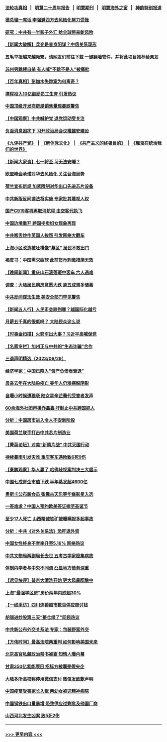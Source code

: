 #### [法轮功真相](https://github.com/gfw-breaker/truth/blob/master/README.md?t=0) &nbsp;&nbsp;|&nbsp;&nbsp; [明慧二十周年报告](https://github.com/gfw-breaker/mh-reports/blob/master/README.md?t=0) &nbsp;&nbsp;|&nbsp;&nbsp;[明慧期刊](https://github.com/gfw-breaker/mh-qikan) &nbsp;&nbsp;|&nbsp;&nbsp; [明慧海外之窗](https://github.com/gfw-breaker/mh-news/blob/master/README.md?t=0) &nbsp;&nbsp;|&nbsp;&nbsp; [神韵特别报道](https://github.com/gfw-breaker/mh-news/blob/master/shenyun.md?t=0)
#### [德总理一席话 李强避西方去风险化努力受挫](../pages/nsc413/n14025856.md?t=07010343) 
#### [研究：中共有一半影子外汇 给全球带来新风险](../pages/nsc413/n14025844.md?t=07010343) 
#### [【新闻大破解】兵变是普京阳谋？中俄关系现形](../pages/nsc413/n14025761.md?t=07010343) 
#### 五毛举报越来越频繁，请网友们前往下载 [一键翻墙软件](https://github.com/gfw-breaker/ssr-accounts)，并将此项目推荐给亲友
#### [苏州男跳楼自杀 有人喊“不跳不是人”被痛批](../pages/nsc413/n14025688.md?t=07010343) 
#### [【百年真相】彭加木失踪案为何离奇？](../pages/nsc413/n14025186.md?t=07010343) 
#### [携程投入10亿鼓励员工生育 引发热议](../pages/nsc413/n14025599.md?t=07010343) 
#### [中国顶级开发商房屋销售量现暴跌警告](../pages/nsc413/n14025827.md?t=07010343) 
#### [【中国观察】中共喊护党 退党运动受关注](../pages/nsc413/n14025619.md?t=07010343) 
#### [负面消息困扰下 习开政治局会议推雄安建设](../pages/nsc413/n14025707.md?t=07010343) 
#### [《九评共产党》](https://github.com/begood0513/9ping.md/blob/master/README.md) &nbsp;|&nbsp; [《解体党文化》](../../../../jtdwh.md/blob/master/README.md)  &nbsp;|&nbsp; [《共产主义的终极目的》](../../../../gczydzjmd.md/blob/master/README.md) &nbsp;|&nbsp; [《魔鬼在统治我们的世界》](../../../../mgztzwmdsj.md/blob/master/README.md) 
#### [【新闻大家谈】七一将至 习无法安睡？](../pages/nsc413/n14025714.md?t=07010343) 
#### [欧盟峰会承诺对华去风险化 关注台海局势](../pages/nsc413/n14025743.md?t=07010343) 
#### [荷兰宣布新规 加紧限制对华出口先进芯片设备](../pages/nsc413/n14025681.md?t=07010343) 
#### [中共新版反间谍法将实施 专家批其蔑视人权](../pages/nsc413/n14025578.md?t=07010343) 
#### [国产C919客机再取消航程 由空客代执飞](../pages/nsc413/n14025661.md?t=07010343) 
#### [中国边境重开 跨国拐卖妇女现象再现](../pages/nsc413/n14025659.md?t=07010343) 
#### [中共喉舌炒作英国人挨饿 引发网络大翻车](../pages/nsc413/n14025633.md?t=07010343) 
#### [上海小区改造被吐槽像“墓区” 居民不敢出门](../pages/nsc413/n14025597.md?t=07010343) 
#### [褐皮书：中国需求疲软 此前货币刺激措施无效](../pages/nsc413/n14025565.md?t=07010343) 
#### [【晚间新闻】重庆山石滚落砸中客车 六人遇难](../pages/nsc413/n14025587.md?t=07010343) 
#### [调查：大陆居民购房意愿大跌 逾五成想多储蓄](../pages/nsc413/n14025432.md?t=07010343) 
#### [中共反间谍法生效 美安全部门罕见警告](../pages/nsc413/n14025385.md?t=07010343) 
#### [【新闻五人行】人民币会跌到哪？越国际化越亏](../pages/nsc413/n14025270.md?t=07010343) 
#### [月薪五千真的很低吗？ 大陆民众这么说](../pages/nsc413/n14025457.md?t=07010343) 
#### [【时事金扫描】火箭军出大事？习近平高喊保党](../pages/nsc413/n14025388.md?t=07010343) 
#### [【名家专栏】加州正与中共的“生态诈骗”合作](../pages/nsc413/n14022359.md?t=07010343) 
#### [三退声明精选（2023/06/29）](../pages/nsc413/n14025455.md?t=07010343) 
#### [经济学家：中国已陷入“资产负债表衰退”](../pages/nsc413/n14025366.md?t=07010343) 
#### [母亲去年在大陆染疫亡 美华人仍难摆脱阴影](../pages/nsc413/n14025207.md?t=07010343) 
#### [自曝小时候遭猥亵 陆女星辛芷蕾代受害者发声](../pages/nsc413/n14025216.md?t=07010343) 
#### [60余海外社团声援乔鑫鑫 吁制止中共跨国抓人](../pages/nsc413/n14025268.md?t=07010343) 
#### [分析：中国房市进入令人不安新阶段](../pages/nsc413/n14025181.md?t=07010343) 
#### [美国荷兰联手打击中共芯片制造业](../pages/nsc413/n14025247.md?t=07010343) 
#### [【菁英论坛】对美“新鸦片战” 中共灭国行动](../pages/nsc413/n14025266.md?t=07010343) 
#### [持续暴雨引发灾难 重庆客车遇险致6死9伤](../pages/nsc413/n14025273.md?t=07010343) 
#### [【秦鹏观察】华人赢了 哈佛歧视案判决三大启示](../pages/nsc413/n14025233.md?t=07010343) 
#### [中国七成房企市值下跌 半年蒸发超4600亿](../pages/nsc413/n14025261.md?t=07010343) 
#### [奥斯卡公布新会员 张震古天乐等华裔影星入选](../pages/nsc413/n14025138.md?t=07010343) 
#### [一签难求？中国人预约欧美签证排至圣诞节](../pages/nsc413/n14025026.md?t=07010343) 
#### [至少17人死亡 山西精诚铁矿被曝瞒报多起事故](../pages/nsc413/n14025228.md?t=07010343) 
#### [分析：中共《对外关系法》恐吓退外资](../pages/nsc413/n14025071.md?t=07010343) 
#### [中国女性终身不育率升至5.16% 网络热议](../pages/nsc413/n14024825.md?t=07010343) 
#### [中共文物局两副局长去世 五考古学家密集病故](../pages/nsc413/n14025104.md?t=07010343) 
#### [体制内学者与中央不同调 凸显地方债务深重](../pages/nsc413/n14024954.md?t=07010343) 
#### [【远见快评】普京大清洗开始 更大风暴酝酿中](../pages/nsc413/n14025028.md?t=07010343) 
#### [上海“最强学区房”房价两年内跌超30%](../pages/nsc413/n14024910.md?t=07010343) 
#### [【一线采访】四川连锁超市数百供应商讨钱](../pages/nsc413/n14025102.md?t=07010343) 
#### [胡锡进炒股第三天“整仓绿了”网民热议](../pages/nsc413/n14024911.md?t=07010343) 
#### [中共新公布外交关系法 专家：包装野蛮外交](../pages/nsc413/n14024956.md?t=07010343) 
#### [【方伟时间】最高法院两重判 如何影响美国未来](../pages/nsc413/n14024526.md?t=07010343) 
#### [北京高官私藏政治禁书被查 知情人曝内幕](../pages/nsc413/n14024763.md?t=07010343) 
#### [甘肃350亿氢能项目 招标方被曝是假央企](../pages/nsc413/n14024853.md?t=07010343) 
#### [大陆多所高校称停用微信支付 微信发致歉声明](../pages/nsc413/n14024854.md?t=07010343) 
#### [中国疫苗受害家长入狱 两幼女被送精神病院](../pages/nsc413/n14024727.md?t=07010343) 
#### [中国钢铁出口量暴增 恐致供应过剩危及他国厂商](../pages/nsc413/n14024808.md?t=07010343) 
#### [山西河北发生凶案 致5死2伤](../pages/nsc413/n14024805.md?t=07010343) 

----
#### [ >>> 更早内容 <<< ](../indexes/nsc413-earlier.md)
